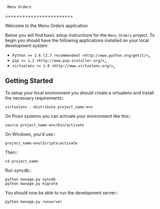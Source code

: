      Menu Orders
========================

Welcome to the Menu Orders application

Below you will find basic setup instructions for the ``Menu_Orders``
project. To begin you should have the following applications installed on your
local development system:

- `Python >= 2.6 (2.7 recommended) <http://www.python.org/getit/>`_
- `pip >= 1.1 <http://www.pip-installer.org/>`_
- `virtualenv >= 1.8 <http://www.virtualenv.org/>`_

Getting Started
---------------

To setup your local environment you should create a virtualenv and install the
necessary requirements::

    virtualenv --distribute project_name-env

On Posix systems you can activate your environment like this::

    source project_name-env/bin/activate

On Windows, you'd use::

    project_name-env\Scripts\activate

Then::

    cd project_name

Run syncdb::

    python manage.py syncdb
    python manage.py migrate

You should now be able to run the development server::

    python manage.py runserver


